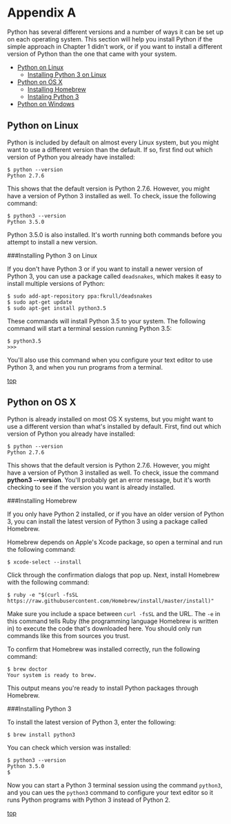 Appendix A
===

Python has several different versions and a number of ways it can be set up on each operating system. This section will help you install Python if the simple approach in Chapter 1 didn't work, or if you want to install a different version of Python than the one that came with your system.

- [Python on Linux](#python-on-linux)
   - [Installing Python 3 on Linux](#installing-python-3-on-linux)
- [Python on OS X](#python-on-os-x)
   - [Installing Homebrew](#installing-homebrew)
   - [Instaling Python 3](#installing-python-3)
- [Python on Windows](#python-on-windows)

Python on Linux
---

Python is included by default on almost every Linux system, but you might want to use a different version than the default. If so, first find out which version of Python you already have installed:

    $ python --version
    Python 2.7.6

This shows that the default version is Python 2.7.6. However, you might have a version of Python 3 installed as well. To check, issue the following command:

    $ python3 --version
    Python 3.5.0

Python 3.5.0 is also installed. It's worth running both commands before you attempt to install a new version.

###Installing Python 3 on Linux

If you don't have Python 3 or if you want to install a newer version of Python 3, you can use a package called `deadsnakes`, which makes it easy to install multiple versions of Python:

    $ sudo add-apt-repository ppa:fkrull/deadsnakes
    $ sudo apt-get update
    $ sudo apt-get install python3.5

These commands will install Python 3.5 to your system. The following command will start a terminal session running Python 3.5:

    $ python3.5
    >>>

You'll also use this command when you configure your text editor to use Python 3, and when you run programs from a terminal.

[top](#)

Python on OS X
---

Python is already installed on most OS X systems, but you might want to use a different version than what's installed by default. First, find out which version of Python you already have installed:

    $ python --version
    Python 2.7.6

This shows that the default version is Python 2.7.6. However, you might have a version of Python 3 installed as well. To check, issue the command **python3 --version**. You'll probably get an error message, but it's worth checking to see if the version you want is already installed.

###Installing Homebrew

If you only have Python 2 installed, or if you have an older version of Python 3, you can install the latest version of Python 3 using a package called Homebrew.

Homebrew depends on Apple's Xcode package, so open a terminal and run the following command:

    $ xcode-select --install

Click through the confirmation dialogs that pop up. Next, install Homebrew with the following command:

    $ ruby -e "$(curl -fsSL https://raw.githubusercontent.com/Homebrew/install/master/install)"

Make sure you include a space between `curl -fsSL` and the URL. The `-e` in this command tells Ruby (the programming language Homebrew is written in) to execute the code that's downloaded here. You should only run commands like this from sources you trust.

To confirm that Homebrew was installed correctly, run the following command:

    $ brew doctor
    Your system is ready to brew.

This output means you're ready to install Python packages through Homebrew.

###Installing Python 3

To install the latest version of Python 3, enter the following:

    $ brew install python3

You can check which version was installed:

    $ python3 --version
    Python 3.5.0
    $

Now you can start a Python 3 terminal session using the command `python3`, and you can ues the `python3` command to configure your text editor so it runs Python programs with Python 3 instead of Python 2.

[top](#)









